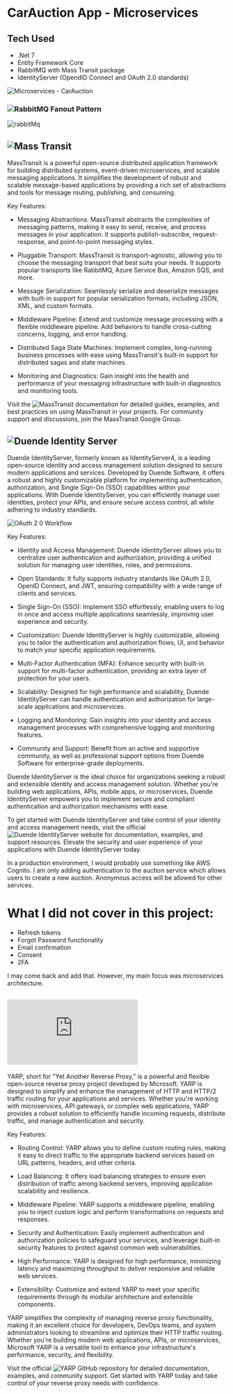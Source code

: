 # CarAuction App - Microservices

## Tech Used

- .Net 7
- Entity Framework Core
- RabbitMQ with Mass Transit package
- IdentityServer (OpendID Connect and OAuth 2.0 standards)

![Microservices - CarAuction](https://github.com/vectorNull/CarAuction-App---Microservices/assets/50179896/1150f59e-eb46-4d24-9eb9-64820dca6203)

### ![RabbitMQ](https://www.rabbitmq.com/) Fanout Pattern

![rabbitMq](https://github.com/vectorNull/CarAuction-App---Microservices/assets/50179896/e5125992-69b0-4c5b-a643-ad006c13b79f)

## ![Mass Transit](https://masstransit.io/)

MassTransit is a powerful open-source distributed application framework for building distributed systems, event-driven microservices, and scalable messaging applications. It simplifies the development of robust and scalable message-based applications by providing a rich set of abstractions and tools for message routing, publishing, and consuming.

Key Features:

- Messaging Abstractions: MassTransit abstracts the complexities of messaging patterns, making it easy to send, receive, and process messages in your application. It supports publish-subscribe, request-response, and point-to-point messaging styles.

- Pluggable Transport: MassTransit is transport-agnostic, allowing you to choose the messaging transport that best suits your needs. It supports popular transports like RabbitMQ, Azure Service Bus, Amazon SQS, and more.

- Message Serialization: Seamlessly serialize and deserialize messages with built-in support for popular serialization formats, including JSON, XML, and custom formats.

- Middleware Pipeline: Extend and customize message processing with a flexible middleware pipeline. Add behaviors to handle cross-cutting concerns, logging, and error handling.

- Distributed Saga State Machines: Implement complex, long-running business processes with ease using MassTransit's built-in support for distributed sagas and state machines.

- Monitoring and Diagnostics: Gain insight into the health and performance of your messaging infrastructure with built-in diagnostics and monitoring tools.

Visit the ![MassTransit documentation](https://masstransit.io/documentation/concepts) for detailed guides, examples, and best practices on using MassTransit in your projects. For community support and discussions, join the MassTransit Google Group.

## ![Duende Identity Server](https://duendesoftware.com/products/identityserver)

Duende IdentityServer, formerly known as IdentityServer4, is a leading open-source identity and access management solution designed to secure modern applications and services. Developed by Duende Software, it offers a robust and highly customizable platform for implementing authentication, authorization, and Single Sign-On (SSO) capabilities within your applications. With Duende IdentityServer, you can efficiently manage user identities, protect your APIs, and ensure secure access control, all while adhering to industry standards.

![OAuth 2 0 Workflow](https://github.com/vectorNull/CarAuction-App---Microservices/assets/50179896/d6c8b877-60f2-40db-bed8-95c478c01f69)

Key Features:

- Identity and Access Management: Duende IdentityServer allows you to centralize user authentication and authorization, providing a unified solution for managing user identities, roles, and permissions.

- Open Standards: It fully supports industry standards like OAuth 2.0, OpenID Connect, and JWT, ensuring compatibility with a wide range of clients and services.

- Single Sign-On (SSO): Implement SSO effortlessly, enabling users to log in once and access multiple applications seamlessly, improving user experience and security.

- Customization: Duende IdentityServer is highly customizable, allowing you to tailor the authentication and authorization flows, UI, and behavior to match your specific application requirements.

- Multi-Factor Authentication (MFA): Enhance security with built-in support for multi-factor authentication, providing an extra layer of protection for your users.

- Scalability: Designed for high performance and scalability, Duende IdentityServer can handle authentication and authorization for large-scale applications and microservices.

- Logging and Monitoring: Gain insights into your identity and access management processes with comprehensive logging and monitoring features.

- Community and Support: Benefit from an active and supportive community, as well as professional support options from Duende Software for enterprise-grade deployments.

Duende IdentityServer is the ideal choice for organizations seeking a robust and extensible identity and access management solution. Whether you're building web applications, APIs, mobile apps, or microservices, Duende IdentityServer empowers you to implement secure and compliant authentication and authorization mechanisms with ease.

To get started with Duende IdentityServer and take control of your identity and access management needs, visit the official ![Duende IdentityServer website](https://duendesoftware.com/products/identityserver) for documentation, examples, and support resources. Elevate the security and user experience of your applications with Duende IdentityServer today.

In a production environment, I would probably use something like AWS Cognito. I am only adding authentication to the auction service which allows users to create a new auction. Anonymous access will be allowed for other services.

# What I did not cover in this project:
- Refresh tokens
- Forgot Password functionality
- Email confirmation
- Consent
- 2FA

I may come back and add that. However, my main focus was microservices architecture.

## ![YARP - Yet Another Reverse Proxy](https://microsoft.github.io/reverse-proxy/index.html)

YARP, short for "Yet Another Reverse Proxy," is a powerful and flexible open-source reverse proxy project developed by Microsoft. YARP is designed to simplify and enhance the management of HTTP and HTTP/2 traffic routing for your applications and services. Whether you're working with microservices, API gateways, or complex web applications, YARP provides a robust solution to efficiently handle incoming requests, distribute traffic, and manage authentication and security.

Key Features:

- Routing Control: YARP allows you to define custom routing rules, making it easy to direct traffic to the appropriate backend services based on URL patterns, headers, and other criteria.

- Load Balancing: It offers load balancing strategies to ensure even distribution of traffic among backend servers, improving application scalability and resilience.

- Middleware Pipeline: YARP supports a middleware pipeline, enabling you to inject custom logic and perform transformations on requests and responses.

- Security and Authentication: Easily implement authentication and authorization policies to safeguard your services, and leverage built-in security features to protect against common web vulnerabilities.

- High Performance: YARP is designed for high performance, minimizing latency and maximizing throughput to deliver responsive and reliable web services.

- Extensibility: Customize and extend YARP to meet your specific requirements through its modular architecture and extensible components.

YARP simplifies the complexity of managing reverse proxy functionality, making it an excellent choice for developers, DevOps teams, and system administrators looking to streamline and optimize their HTTP traffic routing. Whether you're building modern web applications, APIs, or microservices, Microsoft YARP is a versatile tool to enhance your infrastructure's performance, security, and flexibility.

Visit the official ![YARP GitHub repository](https://github.com/microsoft/reverse-proxy) for detailed documentation, examples, and community support. Get started with YARP today and take control of your reverse proxy needs with confidence.
